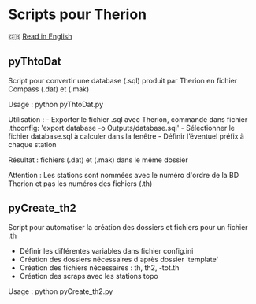Scripts pour Therion
====================

🇬🇧 [Read in English](./README.en.md)

pyThtoDat
---------

Script pour convertir une database (.sql) produit par Therion
en fichier Compass (.dat) et (.mak)


Usage : python pyThtoDat.py

Utilisation :
	- Exporter le fichier .sql avec Therion, commande dans fichier .thconfig: 'export database -o Outputs/database.sql'
	- Sélectionner le fichier database.sql à calculer dans la fenêtre
	- Définir l’éventuel préfix à chaque station

Résultat : fichiers (.dat) et (.mak) dans le même dossier

Attention : Les stations sont nommées avec le numéro d'ordre de la BD Therion et pas les numéros des fichiers (.th)
	
pyCreate_th2
------------

Script pour automatiser la création des dossiers et fichiers pour un fichier .th

- Définir les différentes variables dans fichier config.ini   
- Création des dossiers nécessaires d'après dossier 'template'
- Création des fichiers nécessaires : th, th2, -tot.th
- Création des scraps avec les stations topo

Usage : python pyCreate_th2.py
